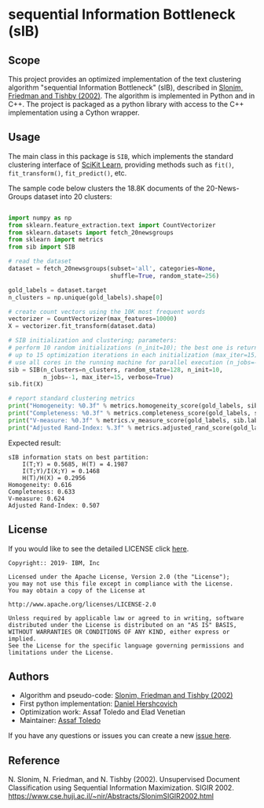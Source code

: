 <!-- This should be the location of the title of the repository, normally the short name -->
# sequential Information Bottleneck (sIB)


<!-- Build Status, is a great thing to have at the top of your repository, it shows that you take your CI/CD as first class citizens -->
<!-- [![Build Status](https://travis-ci.org/jjasghar/ibm-cloud-cli.svg?branch=master)](https://travis-ci.org/jjasghar/ibm-cloud-cli) -->


<!-- Not always needed, but a scope helps the user understand in a short sentance like below, why this repo exists -->
## Scope

This project provides an optimized implementation of the text clustering algorithm "sequential Information Bottleneck" (sIB), described in [Slonim, Friedman and Tishby (2002)](https://github.com/IBM/sib/edit/master/README.md#Reference).
The algorithm is implemented in Python and in C++. The project is packaged as a python library with access to the C++ implementation using a Cython wrapper.



<!-- A more detailed Usage or detailed explaination of the repository here -->
## Usage
The main class in this package is `SIB`, which implements the standard clustering interface of [SciKit Learn](https://scikit-learn.org/stable/), providing methods such as `fit()`, `fit_transform()`, `fit_predict()`, etc. 

The sample code below clusters the 18.8K documents of the 20-News-Groups dataset into 20 clusters:

```python

import numpy as np
from sklearn.feature_extraction.text import CountVectorizer
from sklearn.datasets import fetch_20newsgroups
from sklearn import metrics
from sib import SIB

# read the dataset
dataset = fetch_20newsgroups(subset='all', categories=None,
                             shuffle=True, random_state=256)

gold_labels = dataset.target
n_clusters = np.unique(gold_labels).shape[0]

# create count vectors using the 10K most frequent words
vectorizer = CountVectorizer(max_features=10000)
X = vectorizer.fit_transform(dataset.data)

# SIB initialization and clustering; parameters:
# perform 10 random initializations (n_init=10); the best one is returned.
# up to 15 optimization iterations in each initialization (max_iter=15)
# use all cores in the running machine for parallel execution (n_jobs=-1)
sib = SIB(n_clusters=n_clusters, random_state=128, n_init=10,
          n_jobs=-1, max_iter=15, verbose=True)
sib.fit(X)

# report standard clustering metrics
print("Homogeneity: %0.3f" % metrics.homogeneity_score(gold_labels, sib.labels_))
print("Completeness: %0.3f" % metrics.completeness_score(gold_labels, sib.labels_))
print("V-measure: %0.3f" % metrics.v_measure_score(gold_labels, sib.labels_))
print("Adjusted Rand-Index: %.3f" % metrics.adjusted_rand_score(gold_labels, sib.labels_))
```

Expected result:
```
sIB information stats on best partition:
	I(T;Y) = 0.5685, H(T) = 4.1987
	I(T;Y)/I(X;Y) = 0.1468
	H(T)/H(X) = 0.2956
Homogeneity: 0.616
Completeness: 0.633
V-measure: 0.624
Adjusted Rand-Index: 0.507
```

<!-- License and Authors is optional here, but gives you the ability to highlight who is involed in the project -->
## License

If you would like to see the detailed LICENSE click [here](LICENSE).


```text
Copyright:: 2019- IBM, Inc

Licensed under the Apache License, Version 2.0 (the "License");
you may not use this file except in compliance with the License.
You may obtain a copy of the License at

http://www.apache.org/licenses/LICENSE-2.0

Unless required by applicable law or agreed to in writing, software
distributed under the License is distributed on an "AS IS" BASIS,
WITHOUT WARRANTIES OR CONDITIONS OF ANY KIND, either express or implied.
See the License for the specific language governing permissions and
limitations under the License.

```

## Authors 
- Algorithm and pseudo-code: [Slonim, Friedman and Tishby (2002)](https://github.com/IBM/sib/edit/master/README.md#Reference)
- First python implementation: [Daniel Hershcovich](https://danielhers.github.io/)
- Optimization work: Assaf Toledo and Elad Venetian
- Maintainer: [Assaf Toledo](https://github.com/assaftibm)


<!-- Questions can be useful but optional, this gives you a place to say, "This is how to contact this project maintainers or create PRs -->
If you have any questions or issues you can create a new [issue here][issues].

## Reference
N. Slonim, N. Friedman, and N. Tishby (2002). Unsupervised Document Classification using Sequential Information Maximization. SIGIR 2002.
https://www.cse.huji.ac.il/~nir/Abstracts/SlonimSIGIR2002.html


[issues]: https://github.com/IBM/repo-template/issues/new
